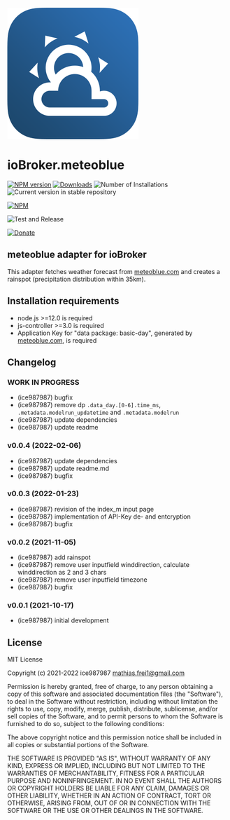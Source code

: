 ![Logo](admin/meteoblue.png)
# ioBroker.meteoblue

[![NPM version](https://img.shields.io/npm/v/iobroker.meteoblue.svg)](https://www.npmjs.com/package/iobroker.meteoblue)
[![Downloads](https://img.shields.io/npm/dm/iobroker.meteoblue.svg)](https://www.npmjs.com/package/iobroker.meteoblue)
![Number of Installations](https://iobroker.live/badges/meteoblue-installed.svg)
![Current version in stable repository](https://img.shields.io/badge/stable-not%20published-%23264777)
<!-- ![Current version in stable repository](https://iobroker.live/badges/meteoblue-stable.svg) -->
<!-- [![Dependency Status](https://img.shields.io/david/ice987987/iobroker.meteoblue.svg)](https://david-dm.org/ice987987/iobroker.meteoblue) -->

[![NPM](https://nodei.co/npm/iobroker.meteoblue.png?downloads=true)](https://nodei.co/npm/iobroker.meteoblue/)

![Test and Release](https://github.com/ice987987/ioBroker.meteoblue/workflows/Test%20and%20Release/badge.svg)

[![Donate](https://img.shields.io/badge/donate-paypal-blue?style=flat)](https://paypal.me/ice987987)

## meteoblue adapter for ioBroker

This adapter fetches weather forecast from [meteoblue.com](http://www.meteoblue.com) and creates a rainspot (precipitation distribution within 35km).

## Installation requirements

* node.js >=12.0 is required
* js-controller >=3.0 is required
* Application Key for "data package: basic-day", generated by [meteoblue.com](https://content.meteoblue.com/en/access-options/meteoblue-weather-api/non-commercial-use), is required

## Changelog

<!-- ### **WORK IN PROGRESS** -->

### **WORK IN PROGRESS**
- (ice987987) bugfix
- (ice987987) remove dp `.data_day.[0-6].time_ms`, `.metadata.modelrun_updatetime` and `.metadata.modelrun`
- (ice987987) update dependencies
- (ice987987) update readme

### v0.0.4 (2022-02-06)
- (ice987987) update dependencies
- (ice987987) update readme.md
- (ice987987) bugfix

### v0.0.3 (2022-01-23)
- (ice987987) revision of the index_m input page
- (ice987987) implementation of API-Key de- and entcryption
- (ice987987) bugfix

### v0.0.2 (2021-11-05)
- (ice987987) add rainspot
- (ice987987) remove user inputfield winddirection, calculate winddirection as 2 and 3 chars
- (ice987987) remove user inputfield timezone
- (ice987987) bugfix

### v0.0.1 (2021-10-17)
- (ice987987) initial development

## License
MIT License

Copyright (c) 2021-2022 ice987987 <mathias.frei1@gmail.com>

Permission is hereby granted, free of charge, to any person obtaining a copy
of this software and associated documentation files (the "Software"), to deal
in the Software without restriction, including without limitation the rights
to use, copy, modify, merge, publish, distribute, sublicense, and/or sell
copies of the Software, and to permit persons to whom the Software is
furnished to do so, subject to the following conditions:

The above copyright notice and this permission notice shall be included in all
copies or substantial portions of the Software.

THE SOFTWARE IS PROVIDED "AS IS", WITHOUT WARRANTY OF ANY KIND, EXPRESS OR
IMPLIED, INCLUDING BUT NOT LIMITED TO THE WARRANTIES OF MERCHANTABILITY,
FITNESS FOR A PARTICULAR PURPOSE AND NONINFRINGEMENT. IN NO EVENT SHALL THE
AUTHORS OR COPYRIGHT HOLDERS BE LIABLE FOR ANY CLAIM, DAMAGES OR OTHER
LIABILITY, WHETHER IN AN ACTION OF CONTRACT, TORT OR OTHERWISE, ARISING FROM,
OUT OF OR IN CONNECTION WITH THE SOFTWARE OR THE USE OR OTHER DEALINGS IN THE
SOFTWARE.

